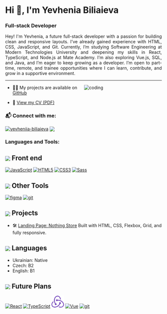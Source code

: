 # Hi 👋, I'm Yevhenia Biliaieva
### Full-stack Developer

<p align="justify">
Hey! I'm Yevhenia, a future full-stack developer with a passion for building clean and responsive layouts.
I’ve already gained experience with HTML, CSS, JavaScript, and Git. Currently, I’m studying Software Engineering at Modern Technologies University and deepening my skills in React, TypeScript, and Node.js at Mate Academy.
I’m also exploring Vue.js, SQL, and Java, and I’m eager to keep growing as a developer.
I’m open to part-time, remote, and trainee opportunities where I can learn, contribute, and grow in a supportive environment.
</p>

---

<img align="right" alt="coding" width="250" src="https://media3.giphy.com/media/LaVp0AyqR5bGsC5Cbm/200w.gif?cid=6c09b952ie83i893ueykvo4nlam63o6oikksd4hpe7xt82n1&ep=v1_gifs_search&rid=200w.gif&ct=g">

- 👩‍💻 My projects are available on [GitHub](https://github.com/yevheniia-biliaieva)

- 📄 [View my CV (PDF)](https://drive.google.com/file/d/1d27-cCgcF-MwMbUMgLysKn7t2JN2URAq/view?usp=sharing)

### 📬 Connect with me:
<p>
  <a href="https://www.linkedin.com/in/yevheniia-biliaieva/" target="_blank"><img height="30" width="40" align="center" src="https://raw.githubusercontent.com/rahuldkjain/github-profile-readme-generator/master/src/images/icons/Social/linked-in-alt.svg" alt="yevheniia-biliaieva"/></a>
  <a href="mailto:biliaieva99@gmail.com"><img width="40px" align="center"src="https://img.icons8.com/color/96/null/gmail--v1.png" target="_blank"/></a>
</p>

### Languages and Tools:
<h2>
  <img width="30px" align="center" src="https://www.svgrepo.com/show/12934/laptop.svg"/>
  Front end
</h2>

<p>
  <a href="https://developer.mozilla.org/en-US/docs/Web/JavaScript" target="_blank" rel="noreferrer"><img src="https://raw.githubusercontent.com/danielcranney/readme-generator/main/public/icons/skills/javascript-colored.svg" width="36" height="36" alt="JavaScript" /></a>
  <a href="https://developer.mozilla.org/en-US/docs/Glossary/HTML5" target="_blank" rel="noreferrer"><img src="https://raw.githubusercontent.com/danielcranney/readme-generator/main/public/icons/skills/html5-colored.svg" width="36" height="36" alt="HTML5" /></a>
  <a href="https://www.w3.org/TR/CSS/#css" target="_blank" rel="noreferrer"><img src="https://raw.githubusercontent.com/danielcranney/readme-generator/main/public/icons/skills/css3-colored.svg" width="36" height="36" alt="CSS3" /></a>
  <a href="https://sass-lang.com/" target="_blank" rel="noreferrer"><img src="https://raw.githubusercontent.com/danielcranney/readme-generator/main/public/icons/skills/sass-colored.svg" width="36" height="36" alt="Sass" /></a>
</p>

<h2>
<img width="30px" align="center" src="https://upload.wikimedia.org/wikipedia/commons/thumb/8/83/Circle-icons-tools.svg/1200px-Circle-icons-tools.svg.png"/>
Other Tools
</h2>
  

<p>
  <a href="https://www.figma.com/" target="_blank" rel="noreferrer">
    <img src="https://www.vectorlogo.zone/logos/figma/figma-icon.svg" alt="figma" width="40" height="40"/></a>
  <a href="https://git-scm.com/" target="_blank" rel="noreferrer"><img src="https://www.vectorlogo.zone/logos/git-scm/git-scm-icon.svg" alt="git" width="40" height="40"/></a>
</p>

<h2>
  <img width="30px" align="center" src="https://img.icons8.com/arcade/256/shooting-stars.png">
  Projects
</h2>

- 🛠️ [Landing Page: Nothing Store](https://yevheniia-biliaieva.github.io/Nothing_landing-page/)
  Built with HTML, CSS, Flexbox, Grid, and fully responsive.

<h2>
  <img width="30px" align="center" src="https://img.icons8.com/color/96/000000/language.png">
  Languages
</h2>
  
- Ukrainian: Native
- Czech: B2
- English: B1

<h2>
  <img width="30px" align="center" src="https://img.icons8.com/arcade/256/shooting-stars.png">
  Future Plans
</h2>

<p>
  <a href="https://reactjs.org/" target="_blank" rel="noreferrer"><img src="https://raw.githubusercontent.com/danielcranney/readme-generator/main/public/icons/skills/react-colored.svg" width="36" height="36" alt="React" /></a>
  <a href="https://www.typescriptlang.org/" target="_blank" rel="noreferrer"><img src="https://raw.githubusercontent.com/danielcranney/readme-generator/main/public/icons/skills/typescript-colored.svg" width="36" height="36" alt="TypeScript" /></a>
  <a href="https://redux.js.org/" target="_blank" rel="noreferrer"><img src="https://raw.githubusercontent.com/devicons/devicon/master/icons/redux/redux-original.svg" alt="redux" width="40" height="40"/></a>
  <a href="https://vuejs.org/" target="_blank" rel="noreferrer"><img src="https://raw.githubusercontent.com/danielcranney/readme-generator/main/public/icons/skills/vuejs-colored.svg" width="36" height="36" alt="Vue" /></a>
  <a href="https://angular.io/" target="_blank" rel="noreferrer"><img src="https://img.icons8.com/color/256/angularjs.png" alt="git" width="40" height="40"/></a>
</p>
